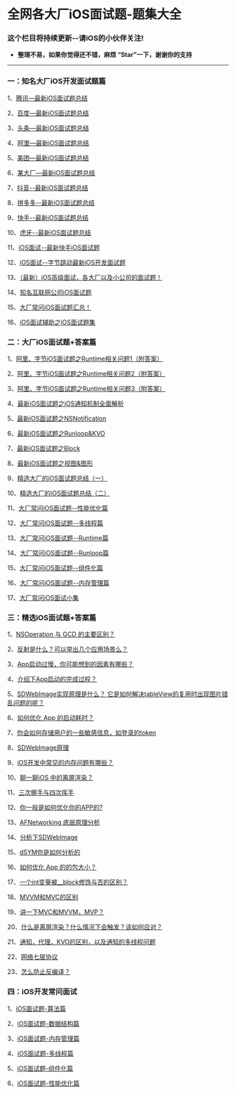 # 全网各大厂iOS面试题-题集大全

### 这个栏目将持续更新--请iOS的小伙伴关注!

* **整理不易，如果你觉得还不错，麻烦  “Star”一下，谢谢你的支持**

***
### 一：知名大厂iOS开发面试题篇

1、[腾讯—最新iOS面试题总结](https://github.com/LGBamboo/iOS-article/blob/main/%E8%85%BE%E8%AE%AF%E2%80%94%E6%9C%80%E6%96%B0iOS%E9%9D%A2%E8%AF%95%E9%A2%98%E6%80%BB%E7%BB%93.md)

2、[百度—最新iOS面试题总结](https://github.com/LGBamboo/iOS-article/blob/main/%E7%99%BE%E5%BA%A6%E2%80%94%E6%9C%80%E6%96%B0iOS%E9%9D%A2%E8%AF%95%E9%A2%98%E6%80%BB%E7%BB%93.md)

3、[头条—最新iOS面试题总结](https://github.com/LGBamboo/iOS-article/blob/main/%E5%A4%B4%E6%9D%A1%E2%80%94%E6%9C%80%E6%96%B0iOS%E9%9D%A2%E8%AF%95%E9%A2%98%E6%80%BB%E7%BB%93.md)

4、[阿里—最新iOS面试题总结](https://github.com/LGBamboo/iOS-article/blob/main/%E9%98%BF%E9%87%8C%E2%80%94%E6%9C%80%E6%96%B0iOS%E9%9D%A2%E8%AF%95%E9%A2%98%E6%80%BB%E7%BB%93.md)

5、[美团—最新iOS面试题总结](https://github.com/LGBamboo/iOS-article/blob/main/%E7%BE%8E%E5%9B%A2%E2%80%94%E6%9C%80%E6%96%B0iOS%E9%9D%A2%E8%AF%95%E9%A2%98%E6%80%BB%E7%BB%93.md)

6、[某大厂—最新iOS面试题总结](https://github.com/LGBamboo/iOS-article/blob/main/XX%E5%A4%A7%E5%8E%82%E2%80%94%E6%9C%80%E6%96%B0iOS%E9%9D%A2%E8%AF%95%E9%A2%98%E6%80%BB%E7%BB%93.md)

7、[抖音--最新iOS面试题总结](https://github.com/LGBamboo/iOS-article/blob/main/%E6%8A%96%E9%9F%B3--%E6%9C%80%E6%96%B0iOS%E9%9D%A2%E8%AF%95%E9%A2%98%E6%80%BB%E7%BB%93.md)

8、[拼多多--最新iOS面试题总结](https://github.com/LGBamboo/iOS-article/blob/main/%E6%8B%BC%E5%A4%9A%E5%A4%9A--%E6%9C%80%E6%96%B0iOS%E9%9D%A2%E8%AF%95%E9%A2%98%E6%80%BB%E7%BB%93.md)

9、[快手--最新iOS面试题总结](https://github.com/LGBamboo/iOS-article/blob/main/%E5%BF%AB%E6%89%8B--%E6%9C%80%E6%96%B0iOS%E9%9D%A2%E8%AF%95%E9%A2%98%E6%80%BB%E7%BB%93.md)

10、[虎牙--最新iOS面试题总结](https://github.com/LGBamboo/iOS-article/blob/main/%E8%99%8E%E7%89%99--%E6%9C%80%E6%96%B0iOS%E9%9D%A2%E8%AF%95%E9%A2%98%E6%80%BB%E7%BB%93.md)

11、[iOS面试--最新快手iOS面试题](https://github.com/LGBamboo/iOS-article/blob/main/iOS%E9%9D%A2%E8%AF%95--%E6%9C%80%E6%96%B0%E5%BF%AB%E6%89%8BiOS%E9%9D%A2%E8%AF%95%E9%A2%98.md)

12、[iOS面试--字节跳动最新iOS开发面试题](https://github.com/LGBamboo/iOS-article/blob/main/iOS%E9%9D%A2%E8%AF%95--%E5%AD%97%E8%8A%82%E8%B7%B3%E5%8A%A8%E6%9C%80%E6%96%B0iOS%E5%BC%80%E5%8F%91%E9%9D%A2%E8%AF%95%E9%A2%98.md)

13、[（最新）iOS高级面试，各大厂以及小公司的面试题！](https://github.com/LGBamboo/iOS-article/blob/main/%EF%BC%88%E6%9C%80%E6%96%B0%EF%BC%89iOS%E9%AB%98%E7%BA%A7%E9%9D%A2%E8%AF%95%EF%BC%8C%E5%90%84%E5%A4%A7%E5%8E%82%E4%BB%A5%E5%8F%8A%E5%B0%8F%E5%85%AC%E5%8F%B8%E7%9A%84%E9%9D%A2%E8%AF%95%E9%A2%98%EF%BC%81.md)

14、[知名互联网公司iOS面试题](https://github.com/LGBamboo/iOS-article/blob/main/%E7%9F%A5%E5%90%8D%E4%BA%92%E8%81%94%E7%BD%91%E5%85%AC%E5%8F%B8iOS%E9%9D%A2%E8%AF%95%E9%A2%98.md)

15、[大厂常问iOS面试题汇总！](https://github.com/LGBamboo/iOS-article/blob/main/%E5%A4%A7%E5%8E%82%E5%B8%B8%E9%97%AEiOS%E9%9D%A2%E8%AF%95%E9%A2%98%E6%B1%87%E6%80%BB%EF%BC%81.md)

16、[iOS面试辅助之iOS面试题集](https://github.com/LGBamboo/iOS-article/blob/main/iOS%E9%9D%A2%E8%AF%95%E8%BE%85%E5%8A%A9%E4%B9%8BiOS%E9%9D%A2%E8%AF%95%E9%A2%98%E9%9B%86.md)


### 二：大厂iOS面试题+答案篇

1、[阿里、字节iOS面试题之Runtime相关问题1（附答案）](https://github.com/LGBamboo/iOS-article.02/blob/main/%E9%98%BF%E9%87%8C%E3%80%81%E5%AD%97%E8%8A%82iOS%E9%9D%A2%E8%AF%95%E9%A2%98%E4%B9%8BRuntime%E7%9B%B8%E5%85%B3%E9%97%AE%E9%A2%981%EF%BC%88%E9%99%84%E7%AD%94%E6%A1%88%EF%BC%89.md)

2、[阿里、字节iOS面试题之Runtime相关问题2（附答案）](https://github.com/LGBamboo/iOS-article.02/blob/main/%E9%98%BF%E9%87%8C%E3%80%81%E5%AD%97%E8%8A%82iOS%E9%9D%A2%E8%AF%95%E9%A2%98%E4%B9%8BRuntime%E7%9B%B8%E5%85%B3%E9%97%AE%E9%A2%982%EF%BC%88%E9%99%84%E7%AD%94%E6%A1%88%EF%BC%89.md)

3、[阿里、字节iOS面试题之Runtime相关问题3（附答案）](https://github.com/LGBamboo/iOS-article.02/blob/main/%E9%98%BF%E9%87%8C%E3%80%81%E5%AD%97%E8%8A%82iOS%E9%9D%A2%E8%AF%95%E9%A2%98%E4%B9%8BRuntime%E7%9B%B8%E5%85%B3%E9%97%AE%E9%A2%983%EF%BC%88%E9%99%84%E7%AD%94%E6%A1%88%EF%BC%89.md)

4、[最新iOS面试题之iOS通知机制全面解析](https://github.com/LGBamboo/iOS-article.02/blob/main/%E6%9C%80%E6%96%B0iOS%E9%9D%A2%E8%AF%95%E9%A2%98%E4%B9%8BiOS%E9%80%9A%E7%9F%A5%E6%9C%BA%E5%88%B6%E5%85%A8%E9%9D%A2%E8%A7%A3%E6%9E%90.md)

5、[最新iOS面试题之NSNotification](https://github.com/LGBamboo/iOS-article.02/blob/main/%E6%9C%80%E6%96%B0iOS%E9%9D%A2%E8%AF%95%E9%A2%98%E4%B9%8BNSNotification%EF%BC%88%E9%99%84%E7%AD%94%E6%A1%88%EF%BC%89.md)

6、[最新iOS面试题之Runloop&KVO](https://github.com/LGBamboo/iOS-article.02/blob/main/%E6%9C%80%E6%96%B0iOS%E9%9D%A2%E8%AF%95%E9%A2%98%E4%B9%8BRunloop%26KVO%EF%BC%88%E9%99%84%E7%AD%94%E6%A1%88%EF%BC%89.md)

7、[最新iOS面试题之Block](https://github.com/LGBamboo/iOS-article.02/blob/main/%E6%9C%80%E6%96%B0iOS%E9%9D%A2%E8%AF%95%E9%A2%98%E4%B9%8BBlock%EF%BC%88%E9%99%84%E7%AD%94%E6%A1%88%EF%BC%89.md)

8、[最新iOS面试题之视图&图形](https://github.com/LGBamboo/iOS-article.02/blob/main/%E6%9C%80%E6%96%B0iOS%E9%9D%A2%E8%AF%95%E9%A2%98%E4%B9%8B%E8%A7%86%E5%9B%BE%26%E5%9B%BE%E5%BD%A2%EF%BC%88%E9%99%84%E7%AD%94%E6%A1%88%EF%BC%89.md)

9、[精选大厂的iOS面试题总结（一）](https://github.com/LGBamboo/iOS-article.02/blob/main/%E7%B2%BE%E9%80%89%E5%A4%A7%E5%8E%82%E7%9A%84iOS%E9%9D%A2%E8%AF%95%E9%A2%98%E6%80%BB%E7%BB%93%EF%BC%88%E4%B8%80%EF%BC%89.md)

10、[精选大厂的iOS面试题总结（二）](https://github.com/LGBamboo/iOS-article.02/blob/main/%E7%B2%BE%E9%80%89%E5%A4%A7%E5%8E%82%E7%9A%84iOS%E9%9D%A2%E8%AF%95%E9%A2%98%E6%80%BB%E7%BB%93%EF%BC%88%E4%BA%8C%EF%BC%89.md)

11、[大厂常问iOS面试题--性能优化篇](https://github.com/LGBamboo/iOS-article.02/blob/main/%E5%A4%A7%E5%8E%82%E5%B8%B8%E9%97%AEiOS%E9%9D%A2%E8%AF%95%E9%A2%98--%E6%80%A7%E8%83%BD%E4%BC%98%E5%8C%96%E7%AF%87.md)

12、[大厂常问iOS面试题--多线程篇](https://github.com/LGBamboo/iOS-article.02/blob/main/%E5%A4%A7%E5%8E%82%E5%B8%B8%E9%97%AEiOS%E9%9D%A2%E8%AF%95%E9%A2%98--%E5%A4%9A%E7%BA%BF%E7%A8%8B%E7%AF%87.md)

13、[大厂常问iOS面试题--Runtime篇](https://github.com/LGBamboo/iOS-article.02/blob/main/%E5%A4%A7%E5%8E%82%E5%B8%B8%E9%97%AEiOS%E9%9D%A2%E8%AF%95%E9%A2%98--Runtime%E7%AF%87.md)

14、[大厂常问iOS面试题--Runloop篇](https://github.com/LGBamboo/iOS-article.02/blob/main/%E5%A4%A7%E5%8E%82%E5%B8%B8%E9%97%AEiOS%E9%9D%A2%E8%AF%95%E9%A2%98--Runloop%E7%AF%87.md)

15、[大厂常问iOS面试题--组件化篇](https://github.com/LGBamboo/iOS-article.02/blob/main/%E5%A4%A7%E5%8E%82%E5%B8%B8%E9%97%AEiOS%E9%9D%A2%E8%AF%95%E9%A2%98--%E7%BB%84%E4%BB%B6%E5%8C%96%E7%AF%87.md)

16、[大厂常问iOS面试题--内存管理篇](https://github.com/LGBamboo/iOS-article.02/blob/main/%E5%A4%A7%E5%8E%82%E5%B8%B8%E9%97%AEiOS%E9%9D%A2%E8%AF%95%E9%A2%98--%E5%86%85%E5%AD%98%E7%AE%A1%E7%90%86%E7%AF%87.md)

17、[大厂常问iOS面试小集](https://github.com/LGBamboo/iOS-article.02/blob/main/%E5%A4%A7%E5%8E%82%E5%B8%B8%E9%97%AEiOS%E9%9D%A2%E8%AF%95%E5%B0%8F%E9%9B%86.md)

### 三：精选iOS面试题+答案篇

1、[NSOperation 与 GCD 的主要区别？](https://github.com/LGBamboo/iOS-article.03/blob/main/iOS%E9%9D%A2%E8%AF%95%E9%A2%98%EF%BC%9ANSOperation%20%E4%B8%8E%20GCD%20%E7%9A%84%E4%B8%BB%E8%A6%81%E5%8C%BA%E5%88%AB%EF%BC%9F.md)

2、[反射是什么？可以举出几个应用场景么？](https://github.com/LGBamboo/iOS-article.03/blob/main/iOS%E9%9D%A2%E8%AF%95%E9%A2%98%EF%BC%9A%E5%8F%8D%E5%B0%84%E6%98%AF%E4%BB%80%E4%B9%88%EF%BC%9F%E5%8F%AF%E4%BB%A5%E4%B8%BE%E5%87%BA%E5%87%A0%E4%B8%AA%E5%BA%94%E7%94%A8%E5%9C%BA%E6%99%AF%E4%B9%88%EF%BC%9F.md)

3、[App启动过慢，你可能想到的因素有哪些？](https://github.com/LGBamboo/iOS-article.03/blob/main/iOS%E9%9D%A2%E8%AF%95%E9%A2%98%EF%BC%9AApp%E5%90%AF%E5%8A%A8%E8%BF%87%E6%85%A2%EF%BC%8C%E4%BD%A0%E5%8F%AF%E8%83%BD%E6%83%B3%E5%88%B0%E7%9A%84%E5%9B%A0%E7%B4%A0%E6%9C%89%E5%93%AA%E4%BA%9B%EF%BC%9F.md)

4、[介绍下App启动的完成过程？](https://github.com/LGBamboo/iOS-article.03/blob/main/iOS%E9%9D%A2%E8%AF%95%E9%A2%98%EF%BC%9A%E4%BB%8B%E7%BB%8D%E4%B8%8BApp%E5%90%AF%E5%8A%A8%E7%9A%84%E5%AE%8C%E6%88%90%E8%BF%87%E7%A8%8B%EF%BC%9F.md)

5、[SDWebImage实现原理是什么？ 它是如何解决tableView的复用时出现图片错乱问题的呢？](https://github.com/LGBamboo/iOS-article.03/blob/main/iOS%E9%9D%A2%E8%AF%95%E9%A2%98%EF%BC%9ASDWebImage%E5%AE%9E%E7%8E%B0%E5%8E%9F%E7%90%86%E6%98%AF%E4%BB%80%E4%B9%88%EF%BC%9F%20%E5%AE%83%E6%98%AF%E5%A6%82%E4%BD%95%E8%A7%A3%E5%86%B3tableView%E7%9A%84%E5%A4%8D%E7%94%A8%E6%97%B6%E5%87%BA%E7%8E%B0%E5%9B%BE%E7%89%87%E9%94%99%E4%B9%B1%E9%97%AE%E9%A2%98%E7%9A%84%E5%91%A2%EF%BC%9F.md)

6、[如何优化 App 的启动耗时？](https://github.com/LGBamboo/iOS-article.03/blob/main/iOS%E9%9D%A2%E8%AF%95%E9%A2%98%EF%BC%9A%E5%A6%82%E4%BD%95%E4%BC%98%E5%8C%96%20App%20%E7%9A%84%E5%90%AF%E5%8A%A8%E8%80%97%E6%97%B6%EF%BC%9F.md)

7、[你会如何存储用户的一些敏感信息，如登录的token](https://github.com/LGBamboo/iOS-article.03/blob/main/iOS%E9%9D%A2%E8%AF%95%E9%A2%98%EF%BC%9A%E4%BD%A0%E4%BC%9A%E5%A6%82%E4%BD%95%E5%AD%98%E5%82%A8%E7%94%A8%E6%88%B7%E7%9A%84%E4%B8%80%E4%BA%9B%E6%95%8F%E6%84%9F%E4%BF%A1%E6%81%AF%EF%BC%8C%E5%A6%82%E7%99%BB%E5%BD%95%E7%9A%84token.md)

8、[SDWebImage原理](https://github.com/LGBamboo/iOS-article.03/blob/main/iOS%E9%9D%A2%E8%AF%95%E9%A2%98%EF%BC%9ASDWebImage%E5%8E%9F%E7%90%86.md)

9、[iOS开发中常见的内存问题有哪些？](https://github.com/LGBamboo/iOS-article.03/blob/main/iOS%E9%9D%A2%E8%AF%95%E9%A2%98%EF%BC%9AiOS%20%E5%BC%80%E5%8F%91%E4%B8%AD%E5%B8%B8%E8%A7%81%E7%9A%84%E5%86%85%E5%AD%98%E9%97%AE%E9%A2%98%E6%9C%89%E5%93%AA%E4%BA%9B%EF%BC%9F.md)

10、[聊一聊iOS 中的离屏渲染？](https://github.com/LGBamboo/iOS-article.03/blob/main/iOS%E9%9D%A2%E8%AF%95%E9%A2%98%EF%BC%9A%E8%81%8A%E4%B8%80%E8%81%8AiOS%20%E4%B8%AD%E7%9A%84%E7%A6%BB%E5%B1%8F%E6%B8%B2%E6%9F%93%EF%BC%9F.md)

11、[三次握手与四次挥手](https://github.com/LGBamboo/iOS-article.03/blob/main/iOS%E9%9D%A2%E8%AF%95%E9%A2%98%EF%BC%9A%E4%B8%89%E6%AC%A1%E6%8F%A1%E6%89%8B%E4%B8%8E%E5%9B%9B%E6%AC%A1%E6%8C%A5%E6%89%8B.md)

12、[你一般是如何优化你的APP的?](https://github.com/LGBamboo/iOS-article.03/blob/main/iOS%E9%9D%A2%E8%AF%95%E9%A2%98%EF%BC%9A%E4%BD%A0%E4%B8%80%E8%88%AC%E6%98%AF%E5%A6%82%E4%BD%95%E4%BC%98%E5%8C%96%E4%BD%A0%E7%9A%84APP%E7%9A%84%EF%BC%9F.md)

13、[AFNetworking 底层原理分析](https://github.com/LGBamboo/iOS-article.03/blob/main/iOS%E9%9D%A2%E8%AF%95%E9%A2%98%EF%BC%9AAFNetworking%20%E5%BA%95%E5%B1%82%E5%8E%9F%E7%90%86%E5%88%86%E6%9E%90.md)

14、[分析下SDWebImage](https://github.com/LGBamboo/iOS-article.03/blob/main/iOS%E9%9D%A2%E8%AF%95%E9%A2%98%EF%BC%9A%E5%88%86%E6%9E%90%E4%B8%8BSDWebImage.md)

15、[dSYM你是如何分析的](https://github.com/LGBamboo/iOS-article.03/blob/main/iOS%E9%9D%A2%E8%AF%95%E9%A2%98%EF%BC%9AdSYM%E4%BD%A0%E6%98%AF%E5%A6%82%E4%BD%95%E5%88%86%E6%9E%90%E7%9A%84.md)

16、[如何优化 App 的的包大小？](https://github.com/LGBamboo/iOS-article.03/blob/main/iOS%E9%9D%A2%E8%AF%95%E9%A2%98%EF%BC%9A%E5%A6%82%E4%BD%95%E4%BC%98%E5%8C%96%20App%20%E7%9A%84%E7%9A%84%E5%8C%85%E5%A4%A7%E5%B0%8F%EF%BC%9F.md)

17、[一个int变量被__block修饰与否的区别？](https://github.com/LGBamboo/iOS-article.03/blob/main/iOS%E9%9D%A2%E8%AF%95%E9%A2%98%EF%BC%9A%E4%B8%80%E4%B8%AAint%E5%8F%98%E9%87%8F%E8%A2%AB__block%E4%BF%AE%E9%A5%B0%E4%B8%8E%E5%90%A6%E7%9A%84%E5%8C%BA%E5%88%AB%EF%BC%9F.md)

18、[MVVM和MVC的区别](https://github.com/LGBamboo/iOS-article.03/blob/main/iOS%E9%9D%A2%E8%AF%95%E9%A2%98%EF%BC%9AMVVM%E5%92%8CMVC%E7%9A%84%E5%8C%BA%E5%88%AB.md)

19、[讲一下MVC和MVVM，MVP？](https://github.com/LGBamboo/iOS-article.03/blob/main/iOS%E9%9D%A2%E8%AF%95%E9%A2%98%EF%BC%9A%E8%AE%B2%E4%B8%80%E4%B8%8BMVC%E5%92%8CMVVM%EF%BC%8CMVP%EF%BC%9F.md)

20、[什么是离屏渲染？什么情况下会触发？该如何应对？](https://github.com/LGBamboo/iOS-article.03/blob/main/iOS%E9%9D%A2%E8%AF%95%E9%A2%98%EF%BC%9A%E4%BB%80%E4%B9%88%E6%98%AF%E7%A6%BB%E5%B1%8F%E6%B8%B2%E6%9F%93%EF%BC%9F%E4%BB%80%E4%B9%88%E6%83%85%E5%86%B5%E4%B8%8B%E4%BC%9A%E8%A7%A6%E5%8F%91%EF%BC%9F%E8%AF%A5%E5%A6%82%E4%BD%95%E5%BA%94%E5%AF%B9%EF%BC%9F.md)

21、[通知，代理，KVO的区别，以及通知的多线程问题](https://github.com/LGBamboo/iOS-article.03/blob/main/iOS%E9%9D%A2%E8%AF%95%E9%A2%98%EF%BC%9A%E9%80%9A%E7%9F%A5%EF%BC%8C%E4%BB%A3%E7%90%86%EF%BC%8CKVO%E7%9A%84%E5%8C%BA%E5%88%AB%EF%BC%8C%E4%BB%A5%E5%8F%8A%E9%80%9A%E7%9F%A5%E7%9A%84%E5%A4%9A%E7%BA%BF%E7%A8%8B%E9%97%AE%E9%A2%98.md)

22、[网络七层协议](https://github.com/LGBamboo/iOS-article.03/blob/main/iOS%E9%9D%A2%E8%AF%95%E9%A2%98%EF%BC%9A%E7%BD%91%E7%BB%9C%E4%B8%83%E5%B1%82%E5%8D%8F%E8%AE%AE.md)

23、[怎么防止反编译？](https://github.com/LGBamboo/iOS-article.03/blob/main/iOS%E9%9D%A2%E8%AF%95%E9%A2%98%EF%BC%9A%E6%80%8E%E4%B9%88%E9%98%B2%E6%AD%A2%E5%8F%8D%E7%BC%96%E8%AF%91%EF%BC%9F.md)

### 四：iOS开发常问面试

1、[iOS面试题-算法篇](https://www.jianshu.com/p/25ae898ba82a)

2、[iOS面试题-数据结构篇](https://www.jianshu.com/p/d77ab950606e)

3、[iOS面试题-内存管理篇](https://www.jianshu.com/p/266924edce8c)

4、[iOS面试题-多线程篇](https://www.jianshu.com/p/5a79110d0504)

5、[iOS面试题-组件化篇](https://www.jianshu.com/p/464a8f1ab949)

6、[iOS面试题-性能优化篇](https://www.jianshu.com/p/6e8d652c4bab)
